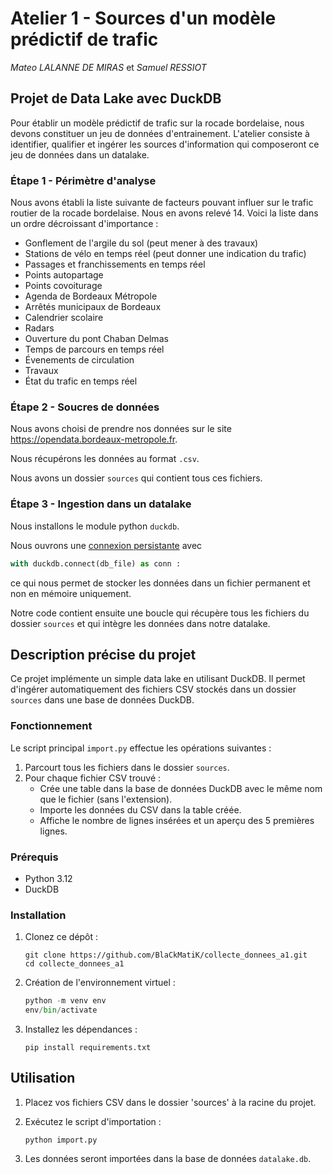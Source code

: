 # Atelier 1 - Sources d'un modèle prédictif de trafic

*Mateo LALANNE DE MIRAS* et *Samuel RESSIOT*

## Projet de Data Lake avec DuckDB

Pour établir un modèle prédictif de trafic sur la rocade bordelaise, nous devons constituer un jeu de données
d'entrainement. L'atelier consiste à identifier, qualifier et ingérer les sources d'information qui composeront ce
jeu de données dans un datalake.

### Étape 1 - Périmètre d'analyse

Nous avons établi la liste suivante de facteurs pouvant influer sur le trafic routier de la rocade bordelaise. Nous en avons relevé 14. Voici la liste dans un ordre décroissant d'importance :

- Gonflement de l'argile du sol (peut mener à des travaux)
- Stations de vélo en temps réel (peut donner une indication du trafic)
- Passages et franchissements en temps réel
- Points autopartage
- Points covoiturage
- Agenda de Bordeaux Métropole
- Arrêtés municipaux de Bordeaux
- Calendrier scolaire
- Radars
- Ouverture du pont Chaban Delmas
- Temps de parcours en temps réel
- Évenements de circulation
- Travaux
- État du trafic en temps réel

### Étape 2 - Soucres de données

Nous avons choisi de prendre nos données sur le site <https://opendata.bordeaux-metropole.fr>.

Nous récupérons les données au format `.csv`.

Nous avons un dossier `sources` qui contient tous ces fichiers.

### Étape 3 - Ingestion dans un datalake

Nous installons le module python `duckdb`.

Nous ouvrons une [connexion persistante](https://duckdb.org/docs/api/python/overview.html#persistent-storage) avec

```python
with duckdb.connect(db_file) as conn :
```

ce qui nous permet de stocker les données dans un fichier permanent et non en mémoire uniquement.

Notre code contient ensuite une boucle qui récupère tous les fichiers du dossier `sources` et qui intègre les données dans notre datalake.

## Description précise du projet

Ce projet implémente un simple data lake en utilisant DuckDB. Il permet d'ingérer automatiquement des fichiers CSV stockés dans un dossier `sources` dans une base de données DuckDB.

### Fonctionnement

Le script principal `import.py` effectue les opérations suivantes :

1. Parcourt tous les fichiers dans le dossier `sources`.
2. Pour chaque fichier CSV trouvé :
   - Crée une table dans la base de données DuckDB avec le même nom que le fichier (sans l'extension).
   - Importe les données du CSV dans la table créée.
   - Affiche le nombre de lignes insérées et un aperçu des 5 premières lignes.

### Prérequis

- Python 3.12
- DuckDB

### Installation

1. Clonez ce dépôt :

   ```shell
   git clone https://github.com/BlaCkMatiK/collecte_donnees_a1.git
   cd collecte_donnees_a1
   ```

2. Création de l'environnement virtuel :

   ```python
   python -m venv env
   env/bin/activate
   ```

3. Installez les dépendances :

   ```shell
   pip install requirements.txt
   ```

## Utilisation

1. Placez vos fichiers CSV dans le dossier 'sources' à la racine du projet.

2. Exécutez le script d'importation :

   ```shell
   python import.py
   ```

3. Les données seront importées dans la base de données `datalake.db`.
